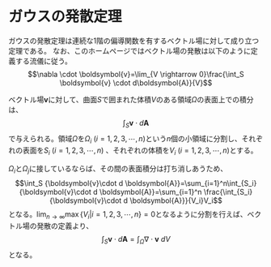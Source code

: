 <script type="text/javascript" async src="https://cdnjs.cloudflare.com/ajax/libs/mathjax/2.7.7/MathJax.js?config=TeX-MML-AM_CHTML">
</script>
<script type="text/x-mathjax-config">
 MathJax.Hub.Config({
 tex2jax: {
 inlineMath: [['$', '$'] ],
 displayMath: [ ['$$','$$'] ]
 }
 });
</script>

# ガウスの発散定理
ガウスの発散定理は連続な1階の偏導関数を有するベクトル場に対して成り立つ定理である。
なお、このホームページではベクトル場の発散は以下のように定義する流儀に従う。
$$\nabla \cdot \boldsymbol{v}=\lim_{V \rightarrow 0}\frac{\int_S \boldsymbol{v} \cdot d\boldsymbol{A}}{V}$$

ベクトル場$\boldsymbol{v}$に対して、曲面$S$で囲まれた体積$V$のある領域$\Omega$の表面上での積分は、
$$\int_S {\boldsymbol{v}\cdot d \boldsymbol{A}}$$
で与えられる。領域$\Omega$を$\Omega_i \ (i=1,2,3,\cdots,n)$という$n$個の小領域に分割し、それぞれの表面を$S_i \ (i=1,2,3,\cdots,n)$
、それぞれの体積を$V_i \ (i=1,2,3,\cdots,n)$とする。

$\Omega_i$と$\Omega_j$に接しているならば、その間の表面積分は打ち消しあうため、
$$\int_S {\boldsymbol{v}\cdot d \boldsymbol{A}}=\sum_{i=1}^n\int_{S_i} {\boldsymbol{v}\cdot d \boldsymbol{A}}=\sum_{i=1}^n \frac{\int_{S_i} {\boldsymbol{v}\cdot d \boldsymbol{A}}}{V_i}V_i$$
となる。$\displaystyle \lim_{n \rightarrow \infty} {\max\{V_i|i=1,2,3,\cdots, n\}}=0$となるように分割を行えば、ベクトル場の発散の定義より、
$$\int_S {\boldsymbol{v}\cdot d \boldsymbol{A}}=\int_\Omega \nabla \cdot \boldsymbol{v}\ dV$$
となる。